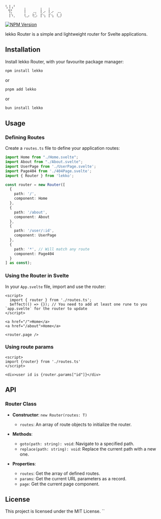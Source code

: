```
⢣⢸⢠⠃⠀⠀⠀⡀⠀⠀⠀⠀⠀⡀⠀⠀⡀⠀⠀⠀⠀
⠀⢻⡃⠀⠀⠀⠀⡇⠀⠀⢀⡀⠀⡇⡠⠀⡇⡠⠀⢀⡀
⠀⢸⠱⡀⠀⠀⠀⢇⡠⠀⢗⡡⠀⡏⢢⠀⡏⢢⠀⢇⡸
```
[![NPM Version](https://img.shields.io/npm/v/lekko?style=plastic&link=https%3A%2F%2Fwww.npmjs.com%2Fpackage%2Flekko)](https://www.npmjs.com/package/lekko/access)

lekko Router is a simple and lightweight router for Svelte applications. 

## Installation

Install lekko Router, with your favourite package manager:

```bash
npm install lekko
```
or

```bash
pnpm add lekko
```

or

```bash
bun install lekko
```

## Usage

### Defining Routes

Create a `routes.ts` file to define your application routes:

```typescript
import Home from "./Home.svelte";
import About from "./About.svelte";
import UserPage from './UserPage.svelte';
import Page404 from './404Page.svelte';
import { Router } from 'lekko';

const router = new Router([
  {
    path: '/',
    component: Home
  },
  {
    path: '/about',
    component: About
  },
  {
    path: '/user/:id',
    component: UserPage
  },
  {
    path: '*', // Will match any route
    component: Page404
  }
] as const);
```

### Using the Router in Svelte

In your `App.svelte` file, import and use the router:

```svelte
<script>
  import { router } from './routes.ts';
  $effect(() => {}); // You need to add at least one rune to you `app.svelte` for the router to update
</script>

<a href="/">Home</a>
<a href="/about">Home</a>

<router.page />
```

### Using route params

```svelte
<script>
import {router} from './routes.ts'
</script>

<div>user id is {router.params["id"]}</div>
```

## API

### Router Class

- **Constructor**: `new Router(routes: T)`
  - `routes`: An array of route objects to initialize the router.

- **Methods**:
  - `goto(path: string): void`: Navigate to a specified path.
  - `replace(path: string): void`: Replace the current path with a new one.

- **Properties**:
  - `routes`: Get the array of defined routes.
  - `params`: Get the current URL parameters as a record.
  - `page`: Get the current page component.

## License

This project is licensed under the MIT License.
``
